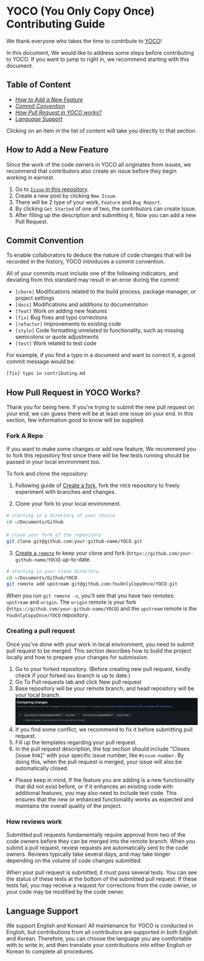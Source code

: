 # YOCO (You Only Copy Once) Contributing Guide

We thank everyone who takes the time to contribute to [YOCO](https://github.com/YouOnlyCopyOnce/YOCO)!

In this document, We would like to address some steps before contributing to YOCO. If you want to jump to right in, we recommend starting with this document.

## Table of Content

- [_How to Add a New Feature_](#how-to-add-a-new-feature)
- [_Commit Convention_](#commit-convention)
- [_How Pull Request in YOCO works?_](#how-pull-request-in-yoco-works)
- [_Language Support_](#language-support)

Clicking on an item in the list of content will take you directly to that section.

## How to Add a New Feature

Since the work of the code owners in YOCO all originates from issues, we recommend that contributors also create an issue before they begin working in earnest.

1. Go to [`Issue` in this repository](https://github.com/YouOnlyCopyOnce/YOCO/issues).
2. Create a new post by clicking `New Issue`.
3. There will be 2 type of your work, `Feature` and `Bug Report`.
4. By clicking `Get Started` of one of two, the contributors can create Issue.
5. After filling up the description and submitting it, Now you can add a new Pull Request.

## Commit Convention

To enable collaborators to deduce the nature of code changes that will be recorded in the history, YOCO introduces a commit convention.

All of your commits must include one of the following indicators, and deviating from this standard may result in an error during the commit:

- `[chore]` Modifications related to the build process, package manager, or project settings
- `[docs]` Modifications and additions to documentation
- `[feat]` Work on adding new features
- `[fix]` Bug fixes and typo corrections
- `[refactor]` Improvements to existing code
- `[style]` Code formatting unrelated to functionality, such as missing semicolons or quote adjustments
- `[test]` Work related to test code

For example, if you find a typo in a document and want to correct it, a good commit message would be:

```bash
[fix] typo in contributing.md
```

## How Pull Request in YOCO Works?

Thank you for being here. If you're trying to submit the new pull request on your end, we can guess there will be at least one issue on your end. In this section, few information good to know will be supplied.

### Fork A Repo

If you want to make some changes or add new feature, We recommend you to fork this repository first since there will be few tests running should be passed in your local environment too.

To fork and clone the repository:

1. Following guide of [Create a fork](https://docs.github.com/en/get-started/quickstart/fork-a-repo), fork the `YOCO` repository to freely experiment with branches and changes.

2. Clone your fork to your local environment.

```bash
# starting in a directory of your choice
cd ~/Documents/Github

# clone your fork of the repository
git clone git@github.com:your-github-name/YOCO.git
```

3. [Create a `remote`](https://git-scm.com/book/en/v2/Git-Basics-Working-with-Remotes) to keep your clone and fork (`https://github.com/your-github-name/YOCO`) up-to-date.

```bash
# starting in your clone directory
cd ~/Documents/Github/YOCO
git remote add upstream git@github.com:YouOnlyCopyOnce/YOCO.git
```

When you run `git remote -v`, you'll see that you have two remotes: `upstream` and `origin`.
The `origin` remote is your fork (`https://github.com/your-github-name/YOCO`) and the `upstream` remote is the `YouOnlyCopyOnce/YOCO` repository.

### Creating a pull request

Once you've done with your work in local environment, you need to submit pull request to be merged.
This section describes how to build the project locally and how to prepare your changes for submission.

1. Go to your forked repository. (Before creating new pull request, kindly check if your forked `dev` branch is up to date.)
2. Go To Pull requests tab and click New pull request
3. Base repository will be your remote branch, and head repository will be your local branch.
   ![image](./images/contribution/compareBranch.png)
4. If you find some conflict, we recommend to fix it before submitting pull request.
5. Fill up the templates regarding your pull request.
6. In the pull request description, the top section should include "Closes [issue link]" with your specific issue number, like `#issue-number`. By doing this, when the pull request is merged, your issue will also be automatically closed.

- Please keep in mind, If the feature you are adding is a new functionality that did not exist before, or if it enhances an existing code with additional features, you may also need to include test code. This ensures that the new or enhanced functionality works as expected and maintains the overall quality of the project.

### How reviews work

Submitted pull requests fundamentally require approval from two of the code owners before they can be merged into the remote branch. When you submit a pull request, review requests are automatically sent to the code owners. Reviews typically take several days, and may take longer depending on the volume of code changes submitted.

When your pull request is submitted, it must pass several tests. You can see the status of these tests at the bottom of the submitted pull request. If these tests fail, you may receive a request for corrections from the code owner, or your code may be modified by the code owner.

## Language Support

We support English and Korean!
All maintenance for YOCO is conducted in English, but contributions from all contributors are supported in both English and Korean. Therefore, you can choose the language you are comfortable with to write in, and then translate your contributions into either English or Korean to complete all procedures.
